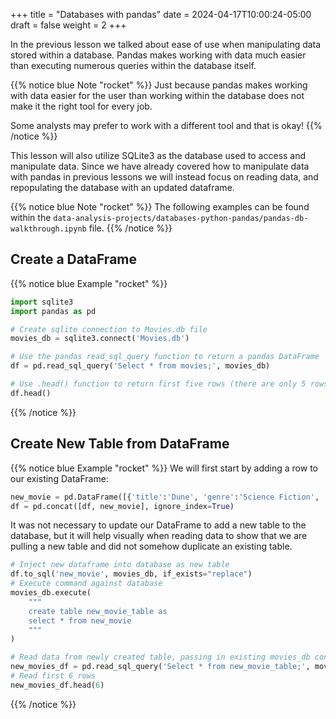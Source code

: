 +++
title = "Databases with pandas"
date = 2024-04-17T10:00:24-05:00
draft = false
weight = 2
+++

In the previous lesson we talked about ease of use when manipulating data stored within a database. Pandas makes working with data much easier than executing numerous queries within the database itself.

<!-- TODO: Reassess this note -->
{{% notice blue Note "rocket" %}}
Just because pandas makes working with data easier for the user than working within the database does not make it the right tool for every job. 

Some analysts may prefer to work with a different tool and that is okay!
{{% /notice %}}

This lesson will also utilize SQLite3 as the database used to access and manipulate data. Since we have already covered how to manipulate data with pandas in previous lessons we will instead focus on reading data, and repopulating the database with an updated dataframe.

{{% notice blue Note "rocket" %}}
The following examples can be found within the `data-analysis-projects/databases-python-pandas/pandas-db-walkthrough.ipynb` file.
{{% /notice %}}

## Create a DataFrame

{{% notice blue Example "rocket" %}}
```python
import sqlite3
import pandas as pd

# Create sqlite connection to Movies.db file
movies_db = sqlite3.connect('Movies.db')

# Use the pandas read_sql_query function to return a pandas DataFrame
df = pd.read_sql_query('Select * from movies;', movies_db)

# Use .head() function to return first five rows (there are only 5 rows currently)
df.head()
```
{{% /notice %}}

## Create New Table from DataFrame

{{% notice blue Example "rocket" %}}
We will first start by adding a row to our existing DataFrame:

```python
new_movie = pd.DataFrame([{'title':'Dune', 'genre':'Science Fiction', 'release':2021, 'rt_score': 83}])
df = pd.concat([df, new_movie], ignore_index=True)
```

It was not necessary to update our DataFrame to add a new table to the database, but it will help visually when reading data to show that we are pulling a new table and did not somehow duplicate an existing table.

```python {linenos=table}
# Inject new dataframe into database as new table
df.to_sql('new_movie', movies_db, if_exists="replace")
# Execute command against database
movies_db.execute(
    """
    create table new_movie_table as
    select * from new_movie
    """
)
```

```python
# Read data from newly created table, passing in existing movies_db connection as parameter
new_movies_df = pd.read_sql_query('Select * from new_movie_table;', movies_db)
# Read first 6 rows
new_movies_df.head(6)
```
{{% /notice %}}